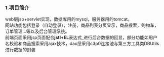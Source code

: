 ### 1.项目简介
web层jsp+servlet实现，数据库用的mysql，服务器用的tomcat。<br>
网站功能包括登录（自动登录），注册，商品列表分页显示，商品搜索，购物车，订单管理...等以及后台管理系统。<br>
前端页面采用jsp页面配合**jstl+EL**表达式_进行后台数据的回显，部分功能如用户名校验和商品搜索采用ajax技术，dao层采用c3p0连接池与第三方工具类DBUtils进行数据的封装

